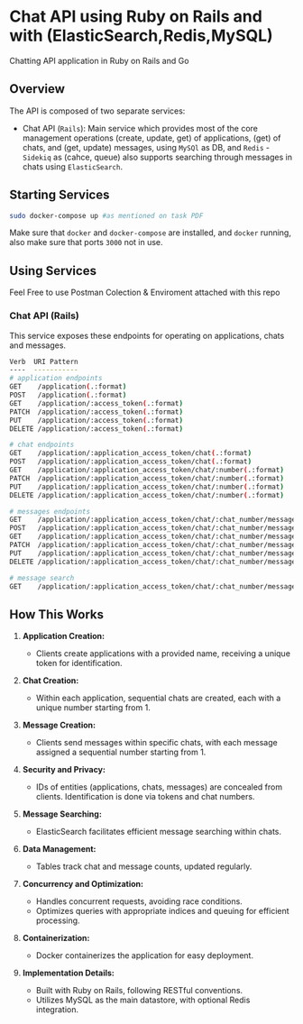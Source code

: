 # Chat API using Ruby on Rails and with (ElasticSearch,Redis,MySQL)

Chatting API application in Ruby on Rails and Go

## Overview

The API is composed of two separate services:

- Chat API (`Rails`): Main service which provides most of the core management operations
  (create, update, get) of applications,
  (get) of chats,
  and (get, update) messages, using `MySQl` as DB, and `Redis` - `Sidekiq` as (cahce, queue)
  also supports searching through messages in chats using `ElasticSearch`.

## Starting Services

```bash
sudo docker-compose up #as mentioned on task PDF
```

Make sure that `docker` and `docker-compose` are installed, and `docker` running, also make sure that ports `3000` not in use.

## Using Services

Feel Free to use Postman Colection & Enviroment attached with this repo

### Chat API (Rails)

This service exposes these endpoints for operating on applications, chats and messages.

```bash
Verb  URI Pattern
----  -----------
# application endpoints
GET    /application(.:format)
POST   /application(.:format)
GET    /application/:access_token(.:format)
PATCH  /application/:access_token(.:format)
PUT    /application/:access_token(.:format)
DELETE /application/:access_token(.:format)

# chat endpoints
GET    /application/:application_access_token/chat(.:format)
POST   /application/:application_access_token/chat(.:format)
GET    /application/:application_access_token/chat/:number(.:format)
PATCH  /application/:application_access_token/chat/:number(.:format)
PUT    /application/:application_access_token/chat/:number(.:format)
DELETE /application/:application_access_token/chat/:number(.:format)

# messages endpoints
GET    /application/:application_access_token/chat/:chat_number/message(.:format)
POST   /application/:application_access_token/chat/:chat_number/message(.:format)
GET    /application/:application_access_token/chat/:chat_number/message/:number(.:format)
PATCH  /application/:application_access_token/chat/:chat_number/message/:number(.:format)
PUT    /application/:application_access_token/chat/:chat_number/message/:number(.:format)
DELETE /application/:application_access_token/chat/:chat_number/message/:number(.:format)

# message search
GET    /application/:application_access_token/chat/:chat_number/message/search(.:format)
```

## How This Works

1. **Application Creation:**

   - Clients create applications with a provided name, receiving a unique token for identification.

2. **Chat Creation:**

   - Within each application, sequential chats are created, each with a unique number starting from 1.

3. **Message Creation:**

   - Clients send messages within specific chats, with each message assigned a sequential number starting from 1.

4. **Security and Privacy:**

   - IDs of entities (applications, chats, messages) are concealed from clients. Identification is done via tokens and chat numbers.

5. **Message Searching:**

   - ElasticSearch facilitates efficient message searching within chats.

6. **Data Management:**

   - Tables track chat and message counts, updated regularly.

7. **Concurrency and Optimization:**

   - Handles concurrent requests, avoiding race conditions.
   - Optimizes queries with appropriate indices and queuing for efficient processing.

8. **Containerization:**

   - Docker containerizes the application for easy deployment.

9. **Implementation Details:**
   - Built with Ruby on Rails, following RESTful conventions.
   - Utilizes MySQL as the main datastore, with optional Redis integration.
